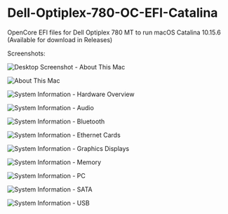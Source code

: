# Dell-Optiplex-780-OC-EFI-Catalina

OpenCore EFI files for Dell Optiplex 780 MT to run macOS Catalina 10.15.6 (Available for download in Releases)

Screenshots:

![Desktop Screenshot - About This Mac](Screenshots/Screenshot_01.png?raw=true "Desktop Screenshot - About This Mac")

![About This Mac](Screenshots/Screenshot_02.png?raw=true "About This Mac")

![System Information - Hardware Overview](Screenshots/Screenshot_03.png?raw=true "System Information - Hardware Overview")

![System Information - Audio](Screenshots/Screenshot_04.png?raw=true "System Information - Audio")

![System Information - Bluetooth](Screenshots/Screenshot_05.png?raw=true "System Information - Bluetooth")

![System Information - Ethernet Cards](Screenshots/Screenshot_06.png?raw=true "System Information - Ethernet Cards")

![System Information - Graphics Displays](Screenshots/Screenshot_07.png?raw=true "System Information - Graphics Displays")

![System Information - Memory](Screenshots/Screenshot_08.png?raw=true "System Information - Memory")

![System Information - PC](Screenshots/Screenshot_09.png?raw=true "System Information - PCI")

![System Information - SATA](Screenshots/Screenshot_10.png?raw=true "System Information - SATA")

![System Information - USB](Screenshots/Screenshot_11.png?raw=true "System Information - USB")

